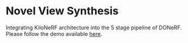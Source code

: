 # Novel View Synthesis

Integrating KiloNeRF architecture into the 5 stage pipeline of DONeRF.
Please follow the demo available [here](src/src/donerf.ipynb).